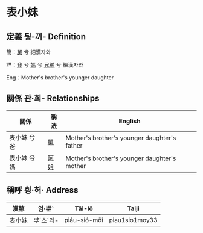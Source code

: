 # 表小妹
## 定義 딍-끼- Definition
簡：[舅](member16.md) 兮 細漢자와

詳：[我](member1.md) 兮 [媽](member3.md) 兮 [兄弟](member16.md) 兮 細漢자와

Eng：Mother's brother's younger daughter

## 關係 관·희- Relationships

關係 | 稱法 | English
--- | --- | --- 
表小妹 兮 爸 | [舅](member16.md) | Mother's brother's younger daughter's father
表小妹 兮 媽 | [阿妗](member51.md) | Mother's brother's younger daughter's mother


## 稱呼 칑·허· Address

漢諺 | 임·뿐ˆ | Tâi-lô | Taiji
--- | --- | --- | --- 
表小妹 | ᄇᆤˊ쇼ˊᄆᆀ- | piáu-sió-mōi | piau1sio1moy33 
